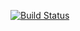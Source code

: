 [![Build Status](https://dev.azure.com/manitlearndevops1998/test3/_apis/build/status%2FLearningDevops095.WebApp?branchName=main)](https://dev.azure.com/manitlearndevops1998/test3/_build/latest?definitionId=6&branchName=main)
